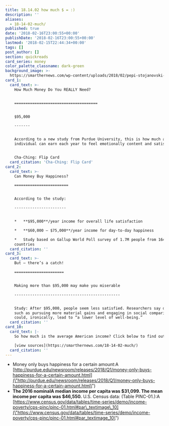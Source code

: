 ```yaml
---
title: 18.14.02 how much $ = :)
description: ''
aliases:
  - 18-14-02-much/
published: true
date: '2018-02-16T23:00:55+00:00'
publishDate: '2018-02-16T23:00:55+00:00'
lastmod: '2018-02-15T22:44:34+00:00'
tags: []
post_author: []
section: quickreads
card_series: money
color_palette_classname: dark-green
background_image: >-
  https://smarthernews.com/wp-content/uploads/2018/02/pepi-stojanovski-509192-360x360.jpg
card_1:
  card_text: >-
    How Much Money Do You REALLY Need?  


    =====================================


    $95,000

    -------


    According to a new study from Purdue University, this is how much an
    individual can earn each year to feel emotionally content and satisfied.


    Cha-Ching: Flip Card
  card_citation: 'Cha-Ching: Flip Card'
card_2:
  card_text: >-
    Can Money Buy Happiness?

    ========================


    According to the study:

    -----------------------


    *   **$95,000**/year income for overall life satisfaction

    *   **$60,000 – $75,000**/year income for day-to-day happiness

    *   Study based on Gallup World Poll survey of 1.7M people from 164
    countries
  card_citation: ''
card_3:
  card_text: >-
    But — there’s a catch!

    ======================


    Making more than $95,000 may make you miserable

    -----------------------------------------------


    Study: After $95,000, people seem less satisfied. Researchers say desires
    such as pursuing more material gains and engaging in social comparisons
    could, ironically, lead to “a lower level of well-being.”
  card_citation: ''
card_10:
  card_text: |-
    So how much is the average American income? Click below to find out!

    [view sources](https://smarthernews.com/18-14-02-much/)
  card_citation: ''
---
```

*   Money only buys happiness for a certain amount:A [http://purdue.edu/newsroom/releases/2018/Q1/money-only-buys-happiness-for-a-certain-amount.html](\"http://purdue.edu/newsroom/releases/2018/Q1/money-only-buys-happiness-for-a-certain-amount.html\")
*   **The 2016 nominalA median income per capita was $31,099. The mean income per capita was $46,550.** U.S. Census data: (Table PINC-01.):A [https://www.census.gov/data/tables/time-series/demo/income-poverty/cps-pinc/pinc-01.html#par\_textimage\_10](\"https://www.census.gov/data/tables/time-series/demo/income-poverty/cps-pinc/pinc-01.html#par_textimage_10\")